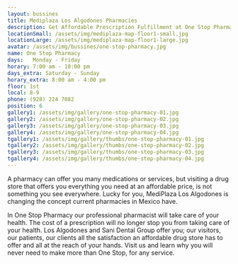 ```yaml
---
layout: bussines
title: Mediplaza Los Algodones Pharmacies
description: Get Affordable Prescription Fulfillment at One Stop Pharmacy Located at Mediplaza Los Algodones in Mexico. Find Everything You Need for Your Post Treatment Care and Get the Best Guidance from Our Experts.
locationSmall: /assets/img/mediplaza-map-floor1-small.jpg
locationLarge: /assets/img/mediplaza-map-floor1-large.jpg
avatar: /assets/img/bussines/one-stop-pharmacy.jpg
name: One Stop Pharmacy
days:	Monday - Friday
horary: 7:00 am - 10:00 pm
days_extra: Saturday - Sunday
horary_extra: 8:00 am - 4:00 pm
floor: 1st
local: 8-9
phone: (928) 224 7082
position: 6
gallery1: /assets/img/gallery/one-stop-pharmacy-01.jpg
gallery2: /assets/img/gallery/one-stop-pharmacy-02.jpg
gallery3: /assets/img/gallery/one-stop-pharmacy-03.jpg
gallery4: /assets/img/gallery/one-stop-pharmacy-04.jpg
tgallery1: /assets/img/gallery/thumbs/one-stop-pharmacy-01.jpg
tgallery2: /assets/img/gallery/thumbs/one-stop-pharmacy-02.jpg
tgallery3: /assets/img/gallery/thumbs/one-stop-pharmacy-03.jpg
tgallery4: /assets/img/gallery/thumbs/one-stop-pharmacy-04.jpg
---
```

A pharmacy can offer you many medications or services, but visiting a drug store that offers you everything you need at an affordable price, is not something you see everywhere. Lucky for you, MediPlaza Los Algodones is changing the concept current pharmacies in Mexico have.

In One Stop Pharmacy our professional pharmacist will take care of your health. The cost of a prescription will no longer stop you from taking care of your health.
Los Algodones and Sani Dental Group offer you; our visitors, our patients, our clients all the satisfaction an affordable drug store has to offer and all at the reach of your hands. Visit us and learn why you will never need to make more than One Stop, for any service.